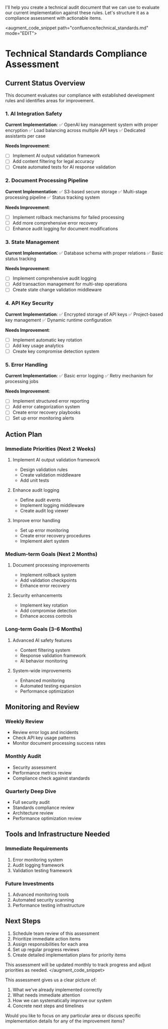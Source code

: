 I'll help you create a technical audit document that we can use to evaluate our current implementation against these rules. Let's structure it as a compliance assessment with actionable items.

<augment_code_snippet path="confluence/technical_standards.md" mode="EDIT">
# Technical Standards Compliance Assessment

## Current Status Overview

This document evaluates our compliance with established development rules and identifies areas for improvement.

### 1. AI Integration Safety
**Current Implementation**:
✅ OpenAI key management system with proper encryption
✅ Load balancing across multiple API keys
✅ Dedicated assistants per case

**Needs Improvement**:
- [ ] Implement AI output validation framework
- [ ] Add content filtering for legal accuracy
- [ ] Create automated tests for AI response validation

### 2. Document Processing Pipeline
**Current Implementation**:
✅ S3-based secure storage
✅ Multi-stage processing pipeline
✅ Status tracking system

**Needs Improvement**:
- [ ] Implement rollback mechanisms for failed processing
- [ ] Add more comprehensive error recovery
- [ ] Enhance audit logging for document modifications

### 3. State Management
**Current Implementation**:
✅ Database schema with proper relations
✅ Basic status tracking

**Needs Improvement**:
- [ ] Implement comprehensive audit logging
- [ ] Add transaction management for multi-step operations
- [ ] Create state change validation middleware

### 4. API Key Security
**Current Implementation**:
✅ Encrypted storage of API keys
✅ Project-based key management
✅ Dynamic runtime configuration

**Needs Improvement**:
- [ ] Implement automatic key rotation
- [ ] Add key usage analytics
- [ ] Create key compromise detection system

### 5. Error Handling
**Current Implementation**:
✅ Basic error logging
✅ Retry mechanism for processing jobs

**Needs Improvement**:
- [ ] Implement structured error reporting
- [ ] Add error categorization system
- [ ] Create error recovery playbooks
- [ ] Set up error monitoring alerts

## Action Plan

### Immediate Priorities (Next 2 Weeks)
1. Implement AI output validation framework
    - Design validation rules
    - Create validation middleware
    - Add unit tests

2. Enhance audit logging
    - Define audit events
    - Implement logging middleware
    - Create audit log viewer

3. Improve error handling
    - Set up error monitoring
    - Create error recovery procedures
    - Implement alert system

### Medium-term Goals (Next 2 Months)
1. Document processing improvements
    - Implement rollback system
    - Add validation checkpoints
    - Enhance error recovery

2. Security enhancements
    - Implement key rotation
    - Add compromise detection
    - Enhance access controls

### Long-term Goals (3-6 Months)
1. Advanced AI safety features
    - Content filtering system
    - Response validation framework
    - AI behavior monitoring

2. System-wide improvements
    - Enhanced monitoring
    - Automated testing expansion
    - Performance optimization

## Monitoring and Review

### Weekly Review
- Review error logs and incidents
- Check API key usage patterns
- Monitor document processing success rates

### Monthly Audit
- Security assessment
- Performance metrics review
- Compliance check against standards

### Quarterly Deep Dive
- Full security audit
- Standards compliance review
- Architecture review
- Performance optimization review

## Tools and Infrastructure Needed

### Immediate Requirements
1. Error monitoring system
2. Audit logging framework
3. Validation testing framework

### Future Investments
1. Advanced monitoring tools
2. Automated security scanning
3. Performance testing infrastructure

## Next Steps

1. Schedule team review of this assessment
2. Prioritize immediate action items
3. Assign responsibilities for each area
4. Set up regular progress reviews
5. Create detailed implementation plans for priority items

This assessment will be updated monthly to track progress and adjust priorities as needed.
</augment_code_snippet>

This assessment gives us a clear picture of:
1. What we've already implemented correctly
2. What needs immediate attention
3. How we can systematically improve our system
4. Concrete next steps and timelines

Would you like to focus on any particular area or discuss specific implementation details for any of the improvement items?
